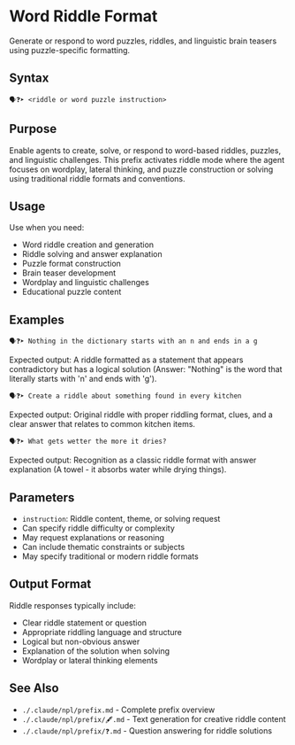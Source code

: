 # Word Riddle Format
Generate or respond to word puzzles, riddles, and linguistic brain teasers using puzzle-specific formatting.

## Syntax
`🗣️❓➤ <riddle or word puzzle instruction>`

## Purpose
Enable agents to create, solve, or respond to word-based riddles, puzzles, and linguistic challenges. This prefix activates riddle mode where the agent focuses on wordplay, lateral thinking, and puzzle construction or solving using traditional riddle formats and conventions.

## Usage
Use when you need:
- Word riddle creation and generation
- Riddle solving and answer explanation
- Puzzle format construction
- Brain teaser development
- Wordplay and linguistic challenges
- Educational puzzle content

## Examples

```example
🗣️❓➤ Nothing in the dictionary starts with an n and ends in a g
```

Expected output: A riddle formatted as a statement that appears contradictory but has a logical solution (Answer: "Nothing" is the word that literally starts with 'n' and ends with 'g').

```example
🗣️❓➤ Create a riddle about something found in every kitchen
```

Expected output: Original riddle with proper riddling format, clues, and a clear answer that relates to common kitchen items.

```example
🗣️❓➤ What gets wetter the more it dries?
```

Expected output: Recognition as a classic riddle format with answer explanation (A towel - it absorbs water while drying things).

## Parameters
- `instruction`: Riddle content, theme, or solving request
- Can specify riddle difficulty or complexity
- May request explanations or reasoning
- Can include thematic constraints or subjects
- May specify traditional or modern riddle formats

## Output Format
Riddle responses typically include:
- Clear riddle statement or question
- Appropriate riddling language and structure
- Logical but non-obvious answer
- Explanation of the solution when solving
- Wordplay or lateral thinking elements

## See Also
- `./.claude/npl/prefix.md` - Complete prefix overview
- `./.claude/npl/prefix/🖋️.md` - Text generation for creative riddle content
- `./.claude/npl/prefix/❓.md` - Question answering for riddle solutions